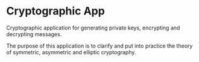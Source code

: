# Cryptographic App

Cryptographic application for generating private keys, encrypting and decrypting messages.

The purpose of this application is to clarify and put into practice the theory of symmetric, asymmetric and elliptic cryptography.